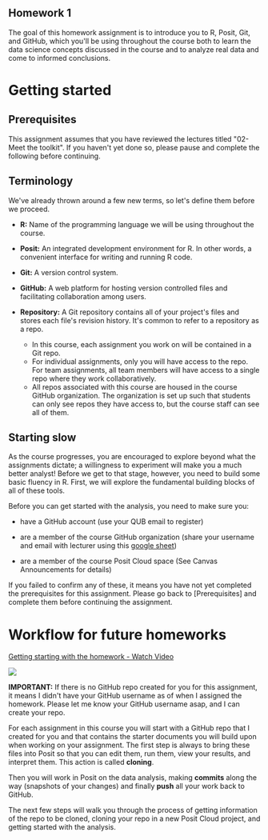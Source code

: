 ## Homework 1

The goal of this homework assignment is to introduce you to R, Posit, Git, and GitHub, which you'll be using throughout the course both to learn the data science concepts discussed in the course and to analyze real data and come to informed conclusions.

# Getting started

## Prerequisites

This assignment assumes that you have reviewed the lectures titled "02-Meet the toolkit". If you haven't yet done so, please pause and complete the following before continuing.

## Terminology

We've already thrown around a few new terms, so let's define them before we proceed.

-   **R:** Name of the programming language we will be using throughout the course.

-   **Posit:** An integrated development environment for R. In other words, a convenient interface for writing and running R code.

-   **Git:** A version control system.

-   **GitHub:** A web platform for hosting version controlled files and facilitating collaboration among users.

-   **Repository:** A Git repository contains all of your project's files and stores each file's revision history. It's common to refer to a repository as a repo.

    -   In this course, each assignment you work on will be contained in a Git repo.
    -   For individual assignments, only you will have access to the repo. For team assignments, all team members will have access to a single repo where they work collaboratively.
    -   All repos associated with this course are housed in the course GitHub organization. The organization is set up such that students can only see repos they have access to, but the course staff can see all of them.

## Starting slow

As the course progresses, you are encouraged to explore beyond what the assignments dictate; a willingness to experiment will make you a much better analyst! Before we get to that stage, however, you need to build some basic fluency in R. First, we will explore the fundamental building blocks of all of these tools.

Before you can get started with the analysis, you need to make sure you:

-   have a GitHub account (use your QUB email to register) 

-   are a member of the course GitHub organization (share your username and email with lecturer using this [google sheet](https://docs.google.com/spreadsheets/d/1-K29Kr4ly8EpQpXWN5zkuVQMbF0BWfPrK1mnYDJjqrU/edit?usp=sharing))

-   are a member of the course Posit Cloud space (See Canvas Announcements for details)

If you failed to confirm any of these, it means you have not yet completed the prerequisites for this assignment. Please go back to [Prerequisites] and complete them before continuing the assignment.

# Workflow for future homeworks


<a href="https://www.loom.com/share/e8c02eda86e2491a815401ba6d260738">
    <p>Getting starting with the homework - Watch Video</p>
    <img style="max-width:300px;" src="https://cdn.loom.com/sessions/thumbnails/e8c02eda86e2491a815401ba6d260738-1675956213049-with-play.gif">
  </a>

**IMPORTANT:** If there is no GitHub repo created for you for this assignment, it means I didn't have your GitHub username as of when I assigned the homework. Please let me know your GitHub username asap, and I can create your repo.

For each assignment in this course you will start with a GitHub repo that I created for you and that contains the starter documents you will build upon when working on your assignment. The first step is always to bring these files into Posit so that you can edit them, run them, view your results, and interpret them. This action is called **cloning**.

Then you will work in Posit on the data analysis, making **commits** along the way (snapshots of your changes) and finally **push** all your work back to GitHub.

The next few steps will walk you through the process of getting information of the repo to be cloned, cloning your repo in a new Posit Cloud project, and getting started with the analysis.
